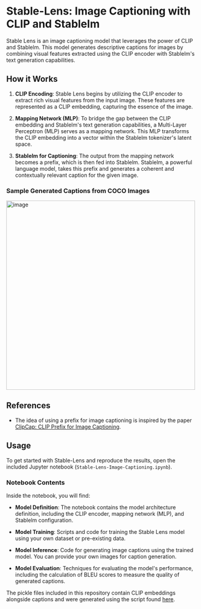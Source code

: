 # Stable-Lens: Image Captioning with CLIP and Stablelm

Stable Lens is an image captioning model that leverages the power of CLIP and Stablelm. This model generates descriptive captions for images by combining visual features extracted using the CLIP encoder with Stablelm's text generation capabilities.

## How it Works

1. **CLIP Encoding**: Stable Lens begins by utilizing the CLIP encoder to extract rich visual features from the input image. These features are represented as a CLIP embedding, capturing the essence of the image.

2. **Mapping Network (MLP)**: To bridge the gap between the CLIP embedding and Stablelm's text generation capabilities, a Multi-Layer Perceptron (MLP) serves as a mapping network. This MLP transforms the CLIP embedding into a vector within the Stablelm tokenizer's latent space.

3. **Stablelm for Captioning**: The output from the mapping network becomes a prefix, which is then fed into Stablelm. Stablelm, a powerful language model, takes this prefix and generates a coherent and contextually relevant caption for the given image.

### Sample Generated Captions from COCO Images
<img width="500" alt="image" src="https://github.com/RyanSh3n/Stable-Lens/assets/45503218/e0b3edc1-1a97-46d1-9ebf-c9e7830dad23">

## References

- The idea of using a prefix for image captioning is inspired by the paper [ClipCap: CLIP Prefix for Image Captioning](https://arxiv.org/abs/2111.09734).

## Usage

To get started with Stable-Lens and reproduce the results, open the included Jupyter notebook (`Stable-Lens-Image-Captioning.ipynb`). 

### Notebook Contents

Inside the notebook, you will find:

- **Model Definition**: The notebook contains the model architecture definition, including the CLIP encoder, mapping network (MLP), and Stablelm configuration.

- **Model Training**: Scripts and code for training the Stable Lens model using your own dataset or pre-existing data.

- **Model Inference**: Code for generating image captions using the trained model. You can provide your own images for caption generation.

- **Model Evaluation**: Techniques for evaluating the model's performance, including the calculation of BLEU scores to measure the quality of generated captions.

The pickle files included in this repository contain CLIP embeddings alongside captions and were generated using the script found [here](https://github.com/rmokady/CLIP_prefix_caption/blob/main/parse_coco.py).
